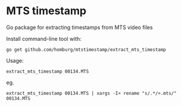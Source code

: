 # MTS timestamp

Go package for extracting timestamps from MTS video files

Install command-line tool with:

	go get github.com/homburg/mtstimestamp/extract_mts_timestamp

Usage:
	
	extract_mts_timestamp 00134.MTS

eg.

	extract_mts_timestamp 00134.MTS | xargs -I¤ rename "s/.*/¤.mts/" 00134.MTS
